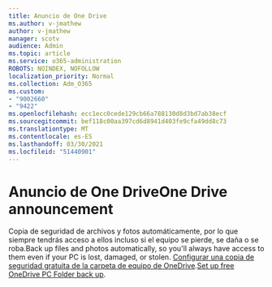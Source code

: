 ```yaml
---
title: Anuncio de One Drive
ms.author: v-jmathew
author: v-jmathew
manager: scotv
audience: Admin
ms.topic: article
ms.service: o365-administration
ROBOTS: NOINDEX, NOFOLLOW
localization_priority: Normal
ms.collection: Adm_O365
ms.custom:
- "9002660"
- "9422"
ms.openlocfilehash: ecc1ecc0cede129cb66a788130d8d3bd7ab38ecf
ms.sourcegitcommit: bef118c00aa397cd6d8941d403fe9cfa49dd8c73
ms.translationtype: MT
ms.contentlocale: es-ES
ms.lasthandoff: 03/30/2021
ms.locfileid: "51440901"
---
```

# <a name="one-drive-announcement"></a><span data-ttu-id="57ca6-102">Anuncio de One Drive</span><span class="sxs-lookup"><span data-stu-id="57ca6-102">One Drive announcement</span></span>

<span data-ttu-id="57ca6-103">Copia de seguridad de archivos y fotos automáticamente, por lo que siempre tendrás acceso a ellos incluso si el equipo se pierde, se daña o se roba.</span><span class="sxs-lookup"><span data-stu-id="57ca6-103">Back up files and photos automatically, so you'll always have access to them even if your PC is lost, damaged, or stolen.</span></span> <span data-ttu-id="57ca6-104">[Configurar una copia de seguridad gratuita de la carpeta de equipo de OneDrive](https://www.microsoft.com/microsoft-365/onedrive/pc-cloud-backup).</span><span class="sxs-lookup"><span data-stu-id="57ca6-104">[Set up free OneDrive PC Folder back up](https://www.microsoft.com/microsoft-365/onedrive/pc-cloud-backup).</span></span>
